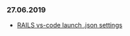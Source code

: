 ### 27.06.2019

* [RAILS vs-code launch .json settings](sample-settings-for-vscode/rails-vscode.md)

